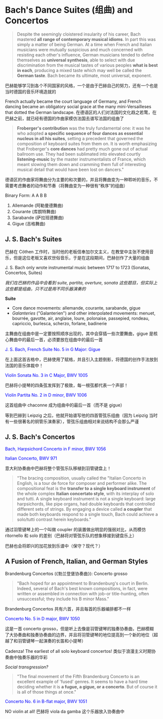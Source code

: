 # Bach's Dance Suites (组曲) and Concertos

> Despite the seemingly cloistered insularity of his career, Bach mastered **all range of contemporary musical idioms**. In part this was simply a matter of being German. At a time when French and Italian musicians were mutually suspicious and much concerned with resisting each other's influence, German musicians tended to define themselves as **universal synthesis**, able to select with due discrimination from the musical tastes of various peoples **what is best in each**, producing a mixed taste which may well be called the **German taste**. Bach became its ultimate, most universal, exponent.

巴赫能够学习到各个不同国家的风格，一个是由于巴赫自己的努力，还有一个也是当时德国的音乐环境造就的

French actually became the court language of Germany, and French dancing became an obligatory social grace at the many mini-Versailleses that dotted the German landscape. 在德语区的人们对法国的文化趋之若鹜，在巴赫之前，就已经有德国的作曲家模仿法国去谱写法国的组曲了

> **Froberger's contribution** was the truly fundamental one: it was he who adopted **a specific sequence of four dances as essential nucleus in all his suites**, setting a precedent that governed the composition of keyboard suites from them on. It is worth emphasizing that Froberger's **core dances** had pretty much gone out of actual ballroom use. They had been sublimated into elevated courtly **listening-music** by the master instrumentalists of France, which meant slowing them down and cramming them full of interesting musical detail that would have been lost on dancers."

德语区的作曲家将舞曲分为主要的和次要的，并且将舞曲变为一种聆听的音乐，不需要考虑舞者的动作和节奏（将舞曲变为一种很有“秩序”的组曲）

Binary Form: A A B B

1. Allemande (阿勒曼德舞曲)
2. Courante (库朗特舞曲)
3. Sarabande (萨拉班德舞曲)
4. Gigue (吉格舞曲)

## J. S. Bach's Suites

巴赫在 Cöthen 工作时，当时他的老板信奉加尔文主义，在教堂中主张不使用音乐，但是这位老板又喜欢世俗音乐，于是在这段期间，巴赫创作了大量的组曲

J. S. Bach only wrote instrumental music between 1717 to 1723 (Sonatas, Concertos, Suites)

*我们在巴赫的作品中会看到 suite, partita, overture, sonata 这些题目，但实际上这些都是组曲，只不过是用不同乐器演奏的*

**Suite**

- ﻿﻿﻿Core dance movements: allemande, courante, sarabande, gigue
- ﻿﻿﻿*Galanteries* ("Galanterien") and other interpolated movements: menuet, bourrée, gavotte, air, anglaise, loure, polonaise, passepied, rondeau, capriccio, burlesca, scherzo, forlane, badinerie

主舞曲在组曲中是一定要按照顺序出现的，其中会穿插一些次要舞曲，gigue 是核心舞曲中的最后一首，必须要放在组曲中的最后一首

<font color=blue>J. S. Bach, French Suite No. 5 in G Major: Gigue</font>

在上面这首吉格中，巴赫使用了赋格，并且引入主题倒影，将德国的创作手法放到法国的音乐体裁中！

<font color=blue>Violin Sonata No. 3 in C Major, BWV 1005</font>

巴赫将小提琴的四条弦发挥到了极致，每一根弦都代表一个声部！

<font color=blue>Violin Partita No. 2 in D minor, BWV 1006</font>

这首组曲中 chaconne 成为组曲中的最后一首（而不是 gigue）

等到巴赫到 Leipzig 之后，他就开始谱写他的四首管弦乐组曲（因为 Leipzig 当时有一些很著名的铜管乐演奏家），管弦乐组曲相对来说结构不会那么严谨

## J. S. Bach's Concertos

<font color=blue>Bach, Harpsichord Concerto in F minor, BWV 1056</font>

<font color=blue>Italian Concerto, BWV 971</font>

意大利协奏曲中巴赫将整个管弦乐队移植到羽管键盘上！

> "The bracing composition, usually called the "Italian Concerto in English, is a tour de force for composer and performer alike. The compositional feat is the **transfer to a single keyboard instrument** of the whole complex **Italian concertato style**, with its interplay of solo and tutti. A single keyboard instrument is not a single keyboard: large harpsichords, like pipe organs, had double keyboards that controlled different sets of strings. By engaging a device called **a coupler** that made both keyboards respond to a single touch, Bach could achieve a solo/tutti contrast herein keyboards."

通过羽管键琴上的一个叫做 coupler 的装置做出明显的强弱对比，从而模仿 ritornello 和 solo 的差别（巴赫将对管弦乐队的想象移接到键盘乐上）

巴赫也会将即兴的加花放到乐谱中（保守？现代？）

## A Fusion of French, Italian, and German Styles

Brandenburg Concertos (《勃兰登堡协奏曲》): Concerto grosso

> "Bach hoped for an appointment to Brandenburg's court in Berlin. Indeed, several of Bach's best known compositions, in fact, were written or assembled in connection with job-or title-hunting, often unsuccessful; they include his B minor Mass."

Brandenburg Concertos 共有六首，并且每首的乐器编排都不一样

<font color=blue>Concerto No. 5 in D major, BWV 1050</font>

这是一首 concerto grosso，但是听上去像是羽管键琴的独奏协奏曲，巴赫模糊了大协奏曲和独奏协奏曲的边界，并且将羽管键琴的地位提高到一个新的地位（超越了和羽管键琴一起演奏的长笛和小提琴）

Cadenza! The earliest of all solo keyboard concertos! 类似于浪漫主义时期协奏曲中独奏乐器的华彩

*Social transgression?*

> "The final movement of the Fifth Brandenburg Concerto is an excellent example of 'fused' genres. It seems to have a hard time deciding whether it is **a fugue, a gigue, or a concerto**. But of course it is all of those things at once."

<font color=blue>Concerto No. 6 in B-flat major, BWV 1051</font>

NO violin at all! 巴赫将 viola da gamba 这个乐器放入协奏曲中